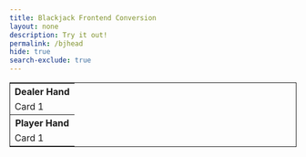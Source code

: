 ```yaml
---
title: Blackjack Frontend Conversion
layout: none
description: Try it out!
permalink: /bjhead
hide: true
search-exclude: true
---
```


<table style="border:1px solid">
    <tr>
        <th>Dealer Hand</th>
    </tr>
    <tr id="dealer_cards">
        <td>Card 1</td>
    </tr>
    <tr>
        <th>Player Hand</th>
    </tr>
    <tr id="player_cards">
        <td>Card 1</td>
    </tr>

<script>
    // card class
    class Card {
        constructor(suit, val) {
            this.suit = suit;
            this.value = val;
            if (val == 11) {
                this.kind = "Ace";
            } else if (val == 12) {
                this.kind = "Jack";
            } else if (val == 13) {
                this.kind = "Queen";
            } else if (val == 14) {
                this.kind = "King";
            } else {
                this.kind = String(val);
            }
        };
        cshow() {
            return this.kind + " of " + this.suit;
        };
        adjustAce() {
            if (this.kind == "Ace") {
                this.value = 1;
            }
        };
    };

    // card test
    var tcard = new Card("Spades", 3);
    console.log(tcard.cshow());

    // deck class
    class Deck {
        constructor() {
            this.cards = [];
            this.build()
        }
        build() {
            const suits = ["Spades", "Hearts", "Diamonds", "Clubs"];
            for (let s in suits) {
                for (let v = 2; v < 15; v++) {
                    this.cards.push(new Card(suits[s], v));
                }
            }
        }
        shuffle() {
            for (var i = this.cards.length - 1; i > 0; i--) {
                var j = Math.floor(Math.random() * (i + 1));
                var temp = this.cards[i];
                this.cards[i] = this.cards[j];
                this.cards[j] = temp;
            }
        }
        draw() {
            return this.cards.pop();
        }
    };

    // deck test
    var tdeck = new Deck();
    tdeck.shuffle();
    console.log(tdeck.cards);

    //initiating globals
    let playerChips = 100;
    var pBet = 0;
    var playerHand = [];
    var dealerHand = [];
    var deck = new Deck()

    function gameStart() {
        var pBet = 0;
        playerHand = [];
        dealerHand = [];
        deck = new Deck();
        deck.shuffle();
        pBet = bet(playerChips); // getting the player bet

        console.log("Initial draws:"); // giving the initial draws
        d1 = hit(dealerHand);
        console.log("The dealer draws: " + d1);
        console.log("You receive: " + hit(playerHand));
        d2 = hit(dealerHand);
        console.log("The dealer draws a face-down card...");
        console.log("You receive: " + hit(playerHand));
        console.log(playerHand);
        if (takesum(playerHand) == 21) { // instant player win on blackjack potentially
            if (takesum(playerHand) != 21) {
                console.log("WOW! A blackjack! You win!");
                win(pBet);
                playAgain();
                return;
            } else {
                console.log("Both you and the dealer have blackjack. It's a push! Keep your bet.");
                playAgain();
                return;
            }
        };
        console.log("--------------------------------")
        console.log("Dealer's hand: " + d1 + ", ???")
        playerTurn() // once player turn finishes, the dealer turn occurs

        playAgain()
    }

    function bet(chips) {
        console.log("Your chips: " + String(playerChips) + ". How many will you bet?");
        b = prompt();
        try {
            if (Number(b) <= chips) {
                return Number(b);
            } else {
                console.log("Invalid bet");
                bet(chips);
            }
        } catch (error) {
            console.log("Invalid bet");
            bet(chips);
        }
    };

    function takesum(hand) {
        let sm = 0;
        for (let i = 0; i < hand.length; i++) {
            var pcard = hand[i];
            if (pcard.value > 11) {
                sm = sm + 10;
            } else {
                sm = sm + pcard.value;
            };
        };
        if (sm > 21) {
            for (let i = 0; i < hand.length; i++) {
                var pcard = hand[i];
                if (pcard.value == 11) {
                    pcard.adjustAce();
                    return takesum(hand);
                };
            };
        };
        console.log(sm)
        return sm
    };

    function hit(hand) {
        var res = deck.draw();
        console.log(res);
        if ((res.value == 11) && (takesum(hand) + 11 > 21)) { // adjusting ace if it would break
            res.adjustAce();
        };
        hand.push(res);
        return res.kind + " of " + res.suit;
    };

    function handDisplay(hand) {
        //var disp_hand = [];
        //for (var card in hand) {
            //var shown = card.kind + " of " + card.suit;
            //disp_hand.push(shown);
        //};
        return hand;
    };

    function playerTurn() {
        console.log("Your hand: " + String(handDisplay(playerHand)));
        if (takesum(playerHand) > 21) {
            console.log("You break! You lose.");
            lose(pBet);
            return
        }
        rsp = prompt("Would you like to hit (h) or stay (s)? (input either option)")
        if (rsp == "h") {
            received = hit(playerHand);
            console.log("You drew a " + received + "!");
            playerTurn();
        } else if (rsp == "s") {
            console.log("You stand.");
            dealerTurn();
        } else {
            console.log('Invalid input. Input "h" to hit or "s" to stand.');
            playerTurn();
        };
    }

    function dealerTurn() {
        console.log("Dealer's hand: " + String(handDisplay(dealerHand)));
        if (takesum(dealerHand) > 16) {
            console.log("The dealer stays.");
        } else {
            console.log("The dealer draws: " + hit(dealerHand));
            if (takesum(dealerHand) > 21) {
                console.log("The dealer breaks! You win.");
                win(pBet);
                return;
            }
            dealerTurn();
            return;
        };
        if (takesum(playerHand) > takesum(dealerHand)) {
            console.log("Congratulations! You won with a hand worth " + String(takesum(playerHand)) + "!");
            win(pBet);
        } else if (takesum(dealerHand) > takesum(playerHand)) {
            console.log("Too bad! You lost to the dealer's hand, worth "  + String(takesum(dealerHand)) + "!");
            lose(pBet);
        } else {
            console.log("It's a push! You keep your bet.");
        };
        return
    }

    function win(bet) {
        playerChips += bet;
        return
    }
    function lose(bet) {
        playerChips -= bet;
        return
    }

    function playAgain() {
        if (playerChips != 0) {
            pa = prompt('Would you like to play again? (Input "y" for yes and "n" for no.)');
            if (pa == "y") {
                gameStart();
            } else {
                console.log("You finished with " + String(playerChips) + " chips!");
                return;
            };
        } else {
            console.log("Too bad! You lost all of your chips. Try again!");
            return;
        }
    }

    setTimeout(gameStart(), 50000)
</script>
